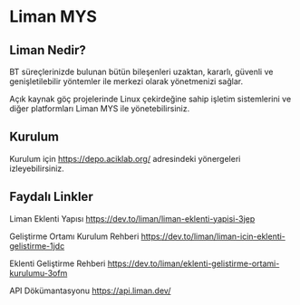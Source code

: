 # Liman MYS

## Liman Nedir?

 BT süreçlerinizde bulunan bütün bileşenleri uzaktan, kararlı, güvenli ve genişletilebilir yöntemler ile merkezi olarak yönetmenizi sağlar.

Açık kaynak göç projelerinde Linux çekirdeğine sahip işletim sistemlerini ve diğer platformları Liman MYS ile yönetebilirsiniz. 

## Kurulum

Kurulum için https://depo.aciklab.org/ adresindeki yönergeleri izleyebilirsiniz.

## Faydalı Linkler

Liman Eklenti Yapısı https://dev.to/liman/liman-eklenti-yapisi-3jep

Geliştirme Ortamı Kurulum Rehberi https://dev.to/liman/liman-icin-eklenti-gelistirme-1jdc

Eklenti Geliştirme Rehberi https://dev.to/liman/eklenti-gelistirme-ortami-kurulumu-3ofm

API Dökümantasyonu https://api.liman.dev/